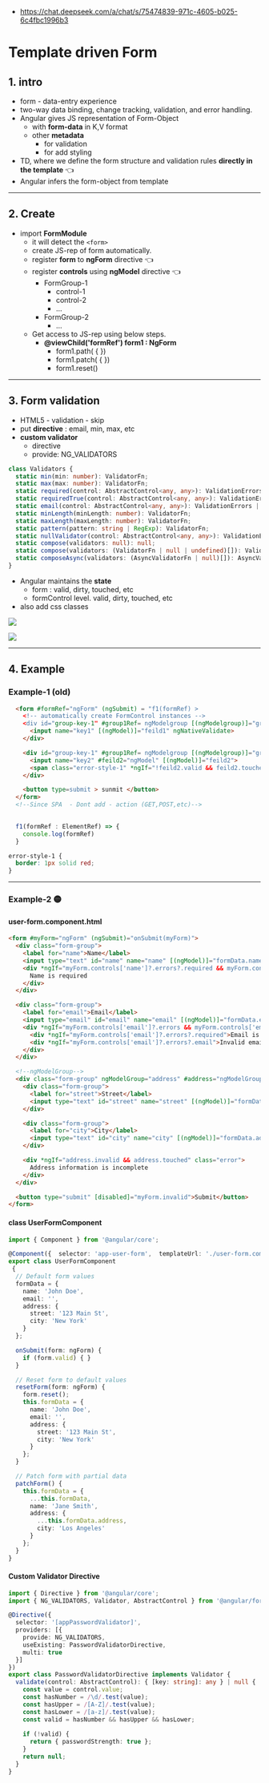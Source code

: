 - https://chat.deepseek.com/a/chat/s/75474839-971c-4605-b025-6c4fbc1996b3

# Template driven Form
## 1. intro
- form - data-entry experience
- two-way data binding, change tracking, validation, and error handling.
- Angular gives JS representation of Form-Object
  - with **form-data** in K,V format  
  - other **metadata** 
    - for validation
    - for add styling
- TD, where we define the form structure and validation rules **directly in the template** :point_left:
- Angular infers the form-object from template
---


## 2. Create
- import **FormModule**
  - it will detect the `<form>` 
  - create JS-rep of form automatically. 
  - register **form** to **ngForm** directive :point_left:
  - register **controls** using **ngModel** directive :point_left:
    - FormGroup-1
      - control-1
      - control-2
      - ...
    - FormGroup-2
      - ...
  - Get access to JS-rep using below steps.
    - **@viewChild('formRef') form1 : NgForm**
      - form1.path( { })
      - form1.patch( { })
      - form1.reset()
---
## 3. Form validation
- HTML5 -  validation  - skip
- put **directive** : email, min, max, etc
- **custom validator**
  - directive 
  - provide: NG_VALIDATORS

```typescript
class Validators {
  static min(min: number): ValidatorFn;
  static max(max: number): ValidatorFn;
  static required(control: AbstractControl<any, any>): ValidationErrors | null;
  static requiredTrue(control: AbstractControl<any, any>): ValidationErrors | null;
  static email(control: AbstractControl<any, any>): ValidationErrors | null;
  static minLength(minLength: number): ValidatorFn;
  static maxLength(maxLength: number): ValidatorFn;
  static pattern(pattern: string | RegExp): ValidatorFn;
  static nullValidator(control: AbstractControl<any, any>): ValidationErrors | null;
  static compose(validators: null): null;
  static compose(validators: (ValidatorFn | null | undefined)[]): ValidatorFn | null;
  static composeAsync(validators: (AsyncValidatorFn | null)[]): AsyncValidatorFn | null;
}
```

- Angular maintains the **state**  
  - form  : valid, dirty, touched, etc
  - formControl level. valid, dirty, touched, etc
- also add css classes

![](./assets/form3.PNG)

![](./assets/form4.PNG)

---
## 4. Example
### Example-1 (old)
```html
  <form #formRef="ngForm" (ngSubmit) = "f1(formRef) > 
    <!-- automatically create FormControl instances -->
    <div id="group-key-1" #group1Ref= ngModelgroup [(ngModelgroup)]="group-1-data">
      <input name="key1" [(ngModel)]="feild1" ngNativeValidate>
    </div>

    <div id="group-key-1" #group1Ref= ngModelgroup [(ngModelgroup)]="group-1-data">
      <input name="key2" #feild2="ngModel" [(ngModel)]="feild2">
      <span class="error-style-1" *ngIf="!feild2.valid && feild2.touched">Please enter a valid email!</span>
    </div>

    <button type=submit > sunmit </button>
  </form> 
  <!--Since SPA  - Dont add - action (GET,POST,etc)-->
  
``` 
```typescript
  f1(formRef : ElementRef) => { 
    console.log(formRef)
  }
```
```css
error-style-1 {
  border: 1px solid red;
}
```
---
### Example-2 :yellow_circle:
#### user-form.component.html
```html
<form #myForm="ngForm" (ngSubmit)="onSubmit(myForm)">
  <div class="form-group">
    <label for="name">Name</label>
    <input type="text" id="name" name="name" [(ngModel)]="formData.name" required>
    <div *ngIf="myForm.controls['name']?.errors?.required && myForm.controls['name']?.touched">
      Name is required
    </div>
  </div>

  <div class="form-group">
    <label for="email">Email</label>
    <input type="email" id="email" name="email" [(ngModel)]="formData.email" required email>
    <div *ngIf="myForm.controls['email']?.errors && myForm.controls['email']?.touched">
      <div *ngIf="myForm.controls['email']?.errors?.required">Email is required</div>
      <div *ngIf="myForm.controls['email']?.errors?.email">Invalid email format</div>
    </div>
  </div>

  <!--ngModelGroup-->
  <div class="form-group" ngModelGroup="address" #address="ngModelGroup">
    <div class="form-group">
      <label for="street">Street</label>
      <input type="text" id="street" name="street" [(ngModel)]="formData.address.street" required>
    </div>

    <div class="form-group">
      <label for="city">City</label>
      <input type="text" id="city" name="city" [(ngModel)]="formData.address.city" required>
    </div>

    <div *ngIf="address.invalid && address.touched" class="error">
      Address information is incomplete
    </div>
  </div>

  <button type="submit" [disabled]="myForm.invalid">Submit</button>
</form>
```

#### class UserFormComponent
```typescript
import { Component } from '@angular/core';

@Component({  selector: 'app-user-form',  templateUrl: './user-form.component.html'})
export class UserFormComponent
 {
  // Default form values
  formData = {
    name: 'John Doe',
    email: '',
    address: {
      street: '123 Main St',
      city: 'New York'
    }
  };

  onSubmit(form: ngForm) {
    if (form.valid) { }
  }

  // Reset form to default values
  resetForm(form: ngForm) {
    form.reset();
    this.formData = {
      name: 'John Doe',
      email: '',
      address: {
        street: '123 Main St',
        city: 'New York'
      }
    };
  }

  // Patch form with partial data
  patchForm() {
    this.formData = {
      ...this.formData,
      name: 'Jane Smith',
      address: {
        ...this.formData.address,
        city: 'Los Angeles'
      }
    };
  }
}
```

#### Custom Validator Directive
```typescript
import { Directive } from '@angular/core';
import { NG_VALIDATORS, Validator, AbstractControl } from '@angular/forms';

@Directive({
  selector: '[appPasswordValidator]',
  providers: [{
    provide: NG_VALIDATORS,
    useExisting: PasswordValidatorDirective,
    multi: true
  }]
})
export class PasswordValidatorDirective implements Validator {
  validate(control: AbstractControl): { [key: string]: any } | null {
    const value = control.value;
    const hasNumber = /\d/.test(value);
    const hasUpper = /[A-Z]/.test(value);
    const hasLower = /[a-z]/.test(value);
    const valid = hasNumber && hasUpper && hasLower;
    
    if (!valid) {
      return { passwordStrength: true };
    }
    return null;
  }
}
```








